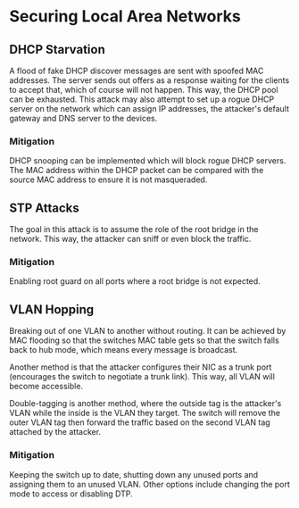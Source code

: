 # Securing Local Area Networks

## DHCP Starvation

A flood of fake DHCP discover messages are sent with spoofed MAC addresses. The server sends out offers as a response waiting for the clients to accept that, which of course will not happen. This way, the DHCP pool can be exhausted. This attack may also attempt to set up a rogue DHCP server on the network which can assign IP addresses, the attacker's default gateway and DNS server to the devices.

### Mitigation

DHCP snooping can be implemented which will block rogue DHCP servers. The MAC address within the DHCP packet can be compared with the source MAC address to ensure it is not masqueraded.

## STP Attacks

The goal in this attack is to assume the role of the root bridge in the network. This way, the attacker can sniff or even block the traffic.

### Mitigation

Enabling root guard on all ports where a root bridge is not expected.

## VLAN Hopping

Breaking out of one VLAN to another without routing. It can be achieved by MAC flooding so that the switches MAC table gets so that the switch falls back to hub mode, which means every message is broadcast.

Another method is that the attacker configures their NIC as a trunk port (encourages the switch to negotiate a trunk link). This way, all VLAN will become accessible.

Double-tagging is another method, where the outside tag is the attacker's VLAN while the inside is the VLAN they target. The switch will remove the outer VLAN tag then forward the traffic based on the second VLAN tag attached by the attacker.

### Mitigation

Keeping the switch up to date, shutting down any unused ports and assigning them to an unused VLAN. Other options include changing the port mode to access or disabling DTP.